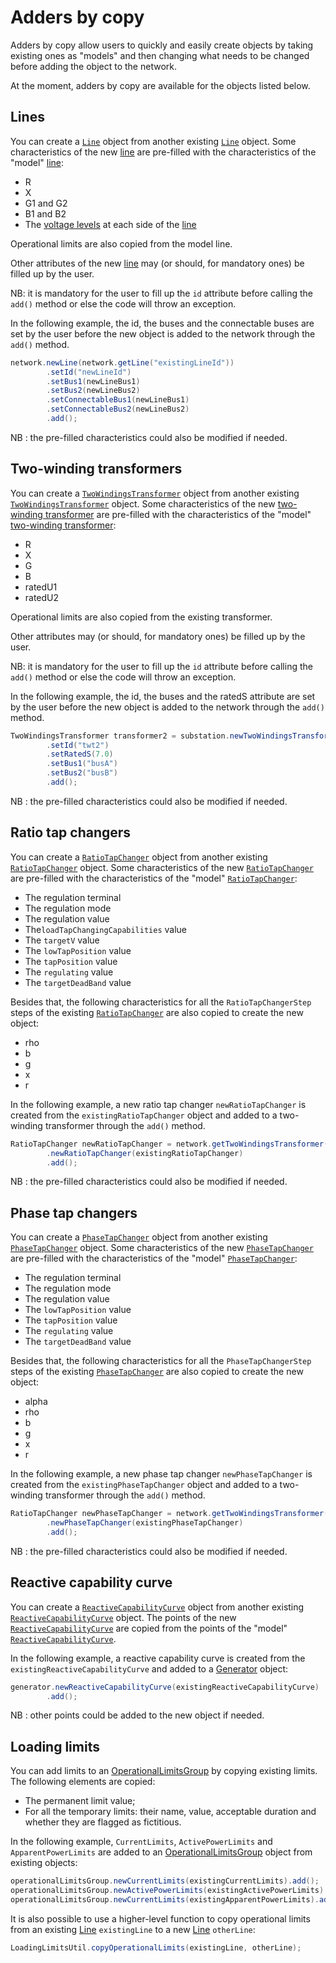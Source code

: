# Adders by copy

Adders by copy allow users to quickly and easily create objects by taking existing ones as "models" and then changing what needs to be changed before adding the object to the network.

At the moment, adders by copy are available for the objects listed below.

## Lines

You can create a [`Line`](network_subnetwork.md#line) object from another existing [`Line`](network_subnetwork.md#line) object.
Some characteristics of the new [line](network_subnetwork.md#line) are pre-filled with the characteristics of the "model" [line](network_subnetwork.md#line):
- R
- X
- G1 and G2
- B1 and B2
- The [voltage levels](network_subnetwork.md#voltage-level) at each side of the [line](network_subnetwork.md#line)

Operational limits are also copied from the model line.

Other attributes of the new [line](network_subnetwork.md#line) may (or should, for mandatory ones) be filled up by the user.

NB: it is mandatory for the user to fill up the `id` attribute before calling the `add()` method or else the code will throw an exception.

In the following example, the id, the buses and the connectable buses are set by the user before the new object is added to the network through the `add()` method.

```java
network.newLine(network.getLine("existingLineId"))
        .setId("newLineId")
        .setBus1(newLineBus1)
        .setBus2(newLineBus2)
        .setConnectableBus1(newLineBus1)
        .setConnectableBus2(newLineBus2)
        .add();
```

NB : the pre-filled characteristics could also be modified if needed.

## Two-winding transformers

You can create a [`TwoWindingsTransformer`](network_subnetwork.md#two-winding-transformer) object from another existing [`TwoWindingsTransformer`](network_subnetwork.md#two-winding-transformer) object.
Some characteristics of the new [two-winding transformer](network_subnetwork.md#two-winding-transformer) are pre-filled with the characteristics of the "model" [two-winding transformer](network_subnetwork.md#two-winding-transformer):
- R
- X
- G
- B
- ratedU1
- ratedU2

Operational limits are also copied from the existing transformer.


Other attributes may (or should, for mandatory ones) be filled up by the user.

NB: it is mandatory for the user to fill up the `id` attribute before calling the `add()` method or else the code will throw an exception.

In the following example, the id, the buses and the ratedS attribute are set by the user before the new object is added to the network through the `add()` method.

```java
TwoWindingsTransformer transformer2 = substation.newTwoWindingsTransformer(transformer1)
        .setId("twt2")
        .setRatedS(7.0)
        .setBus1("busA")
        .setBus2("busB")
        .add();
```

NB : the pre-filled characteristics could also be modified if needed.

## Ratio tap changers

You can create a [`RatioTapChanger`](additional.md#ratio-tap-changer) object from another existing [`RatioTapChanger`](additional.md#ratio-tap-changer) object.
Some characteristics of the new [`RatioTapChanger`](additional.md#ratio-tap-changer) are pre-filled with the characteristics of the "model" [`RatioTapChanger`](additional.md#ratio-tap-changer):
- The regulation terminal
- The regulation mode
- The regulation value
- The`loadTapChangingCapabilities` value
- The `targetV` value
- The `lowTapPosition` value
- The `tapPosition` value
- The `regulating` value
- The `targetDeadBand` value

Besides that, the following characteristics for all the `RatioTapChangerStep` steps of the existing [`RatioTapChanger`](additional.md#ratio-tap-changer) are also copied to create the new object:
- rho
- b
- g
- x
- r

In the following example, a new ratio tap changer `newRatioTapChanger` is created from the `existingRatioTapChanger` object and added to a two-winding transformer through the `add()` method.

```java
RatioTapChanger newRatioTapChanger = network.getTwoWindingsTransformer("transformerId")
        .newRatioTapChanger(existingRatioTapChanger)
        .add();
```

NB : the pre-filled characteristics could also be modified if needed.


## Phase tap changers

You can create a [`PhaseTapChanger`](additional.md#phase-tap-changer) object from another existing [`PhaseTapChanger`](additional.md#phase-tap-changer) object.
Some characteristics of the new [`PhaseTapChanger`](additional.md#phase-tap-changer) are pre-filled with the characteristics of the "model" [`PhaseTapChanger`](additional.md#phase-tap-changer):
- The regulation terminal
- The regulation mode
- The regulation value
- The `lowTapPosition` value
- The `tapPosition` value
- The `regulating` value
- The `targetDeadBand` value

Besides that, the following characteristics for all the `PhaseTapChangerStep` steps of the existing [`PhaseTapChanger`](additional.md#phase-tap-changer) are also copied to create the new object:
- alpha
- rho
- b
- g
- x
- r

In the following example, a new phase tap changer `newPhaseTapChanger` is created from the `existingPhaseTapChanger` object and added to a two-winding transformer through the `add()` method.

```java
RatioTapChanger newPhaseTapChanger = network.getTwoWindingsTransformer("transformerId")
        .newPhaseTapChanger(existingPhaseTapChanger)
        .add();
```

NB : the pre-filled characteristics could also be modified if needed.

## Reactive capability curve

You can create a [`ReactiveCapabilityCurve`](additional.md#reactive-capability-curve) object from another existing  [`ReactiveCapabilityCurve`](additional.md#reactive-capability-curve) object.
The points of the new  [`ReactiveCapabilityCurve`](additional.md#reactive-capability-curve) are copied from the points of the "model"  [`ReactiveCapabilityCurve`](additional.md#reactive-capability-curve).

In the following example, a reactive capability curve is created from the `existingReactiveCapabilityCurve` and added to a [Generator](network_subnetwork.md#generator) object:

```java
generator.newReactiveCapabilityCurve(existingReactiveCapabilityCurve)
        .add();
```

NB : other points could be added to the new object if needed.

## Loading limits

You can add limits to an [OperationalLimitsGroup](additional.md#limit-group-collection) by copying existing limits. The following elements are copied:
- The permanent limit value;
- For all the temporary limits: their name, value, acceptable duration and whether they are flagged as fictitious.

In the following example, `CurrentLimits`, `ActivePowerLimits` and `ApparentPowerLimits` are added to an [OperationalLimitsGroup](additional.md#limit-group-collection) object from existing objects:

```java
operationalLimitsGroup.newCurrentLimits(existingCurrentLimits).add();
operationalLimitsGroup.newActivePowerLimits(existingActivePowerLimits).add();
operationalLimitsGroup.newCurrentLimits(existingApparentPowerLimits).add();
```

It is also possible to use a higher-level function to copy operational limits from an existing [Line](network_subnetwork.md#line) `existingLine` to a new [Line](network_subnetwork.md#line) `otherLine`:

```java
LoadingLimitsUtil.copyOperationalLimits(existingLine, otherLine);
```